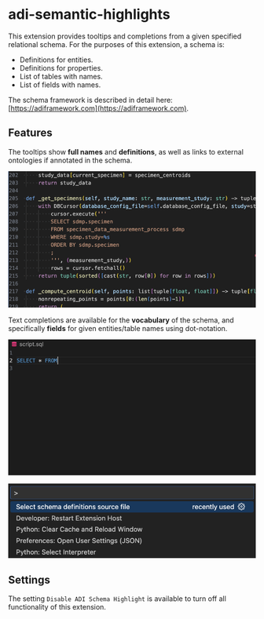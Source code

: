 # adi-semantic-highlights

This extension provides tooltips and completions from a given specified relational schema. For the purposes of this extension, a schema is:
- Definitions for entities.
- Definitions for properties.
- List of tables with names.
- List of fields with names.

The schema framework is described in detail here: [https://adiframework.com](https://adiframework.com).

## Features

The tooltips show **full names** and **definitions**, as well as links to external ontologies if annotated in the schema.

![hovering](doc/hovers.gif)

Text completions are available for the **vocabulary** of the schema, and specifically **fields** for given entities/table names using dot-notation.

![completion](doc/completion.gif)


![selectschema](doc/select_schema.gif)

## Settings

The setting `Disable ADI Schema Highlight` is available to turn off all functionality of this extension.

